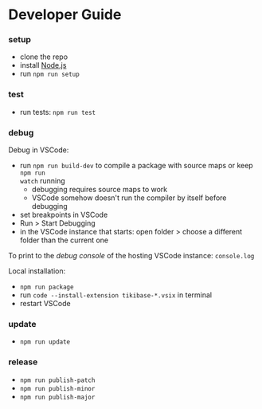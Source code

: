# Developer Guide

### setup

- clone the repo
- install [Node.js](https://nodejs.org)
- run <code type="npm/script-call">npm run setup</code>

### test

- run tests: <code type="npm/script-call">npm run test</code>

### debug

Debug in VSCode:

- run <code type="npm/script-call">npm run build-dev</code> to compile a package
  with source maps or keep <code type="npm/script-call">npm run watch</code>
  running
  - debugging requires source maps to work
  - VSCode somehow doesn't run the compiler by itself before debugging
- set breakpoints in VSCode
- Run > Start Debugging
- in the VSCode instance that starts: open folder > choose a different folder
  than the current one

To print to the _debug console_ of the hosting VSCode instance: `console.log`

Local installation:

- <code type="npm/script-call">npm run package</code>
- run `code --install-extension tikibase-*.vsix` in terminal
- restart VSCode

### update

- <code type="npm/script-call">npm run update</code>

### release

- <code type="npm/script-call">npm run publish-patch</code>
- <code type="npm/script-call">npm run publish-minor</code>
- <code type="npm/script-call">npm run publish-major</code>

